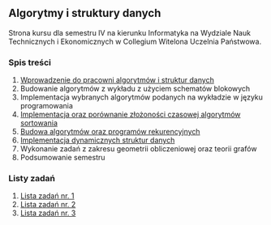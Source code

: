 ## Algorytmy i struktury danych
Strona kursu dla semestru IV na kierunku Informatyka na Wydziale Nauk Technicznych i Ekonomicznych w Collegium Witelona Uczelnia Państwowa.

### Spis treści
1. [Wprowadzenie do pracowni algorytmów i struktur danych](./classes/lab01.md)
1. Budowanie algorytmów z wykładu z użyciem schematów blokowych
1. Implementacja wybranych algorytmów podanych na wykładzie w języku programowania
1. [Implementacja oraz porównanie złożoności czasowej algorytmów sortowania](./classes/lab04.md)
1. [Budowa algorytmów oraz programów rekurencyjnych](./classes/lab05.md)
1. [Implementacja dynamicznych struktur danych](./classes/lab06.md)
1. Wykonanie zadań z zakresu geometrii obliczeniowej oraz teorii grafów
1. Podsumowanie semestru

### Listy zadań
1. [Lista zadań nr. 1](excercises/list01.md)
2. [Lista zadań nr. 2](classes/lab05.md)
2. [Lista zadań nr. 3](excercises/list03.md)
